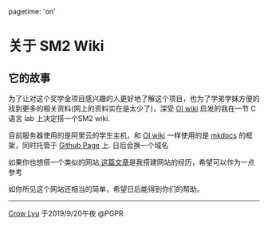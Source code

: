 pagetime: 'on'

# 关于 **SM2 Wiki**

## 它的故事

为了让对这个奖学金项目感兴趣的人更好地了解这个项目，也为了学弟学妹方便的找到更多的相关资料(网上的资料实在是太少了)，深受 [OI wiki](https://oi-wiki.org/) 启发的我在一节 C 语言 lab 上决定搭一个SM2 wiki. 

目前服务器使用的是阿里云的学生主机，和 [OI wiki](https://oi-wiki.org) 一样使用的是 [mkdocs](https://www.mkdocs.org) 的框架，同时托管于 [Github Page](https://pages.github.com/) 上. 日后会换一个域名

如果你也想搭一个类似的网站,[这篇文章](https://rye-catcher.github.io/2019/09/20/%E6%90%AD%E5%BB%BASM2-Wiki%E4%B9%8B%E8%B7%AF/)是我搭建网站的经历，希望可以作为一点参考

如你所见这个网站还相当的简单，希望日后能得到你们的帮助。

---

[Crow Lyu](https://github.com/Rye-Catcher)
于2019/9/20午夜 @PGPR
